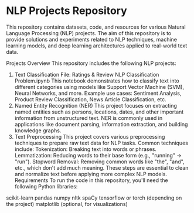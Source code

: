 # NLP Projects Repository
This repository contains datasets, code, and resources for various Natural Language Processing (NLP) projects. The aim of this repository is to provide solutions and experiments related to NLP techniques, machine learning models, and deep learning architectures applied to real-world text data.

Projects Overview
This repository includes the following NLP projects:

1. Text Classification
File: Ratings & Review NLP Classification Problem.ipynb
This notebook demonstrates how to classify text into different categories using models like Support Vector Machine (SVM), Neural Networks, and more.
Example use cases: Sentiment Analysis, Product Review Classification, News Article Classification, etc.
2. Named Entity Recognition (NER)
This project focuses on extracting named entities such as persons, locations, dates, and other important information from unstructured text.
NER is commonly used in applications like document parsing, information extraction, and building knowledge graphs.
3. Text Preprocessing
This project covers various preprocessing techniques to prepare raw text data for NLP tasks.
Common techniques include:
Tokenization: Breaking text into words or phrases.
Lemmatization: Reducing words to their base form (e.g., "running" → "run").
Stopword Removal: Removing common words like "the", "and", etc., which don't add much meaning.
These steps are essential to clean and normalize text before applying more complex NLP models.
Requirements
To run the code in this repository, you'll need the following Python libraries:

scikit-learn
pandas
numpy
nltk
spaCy
tensorflow or torch (depending on the project)
matplotlib (optional, for visualizations)
